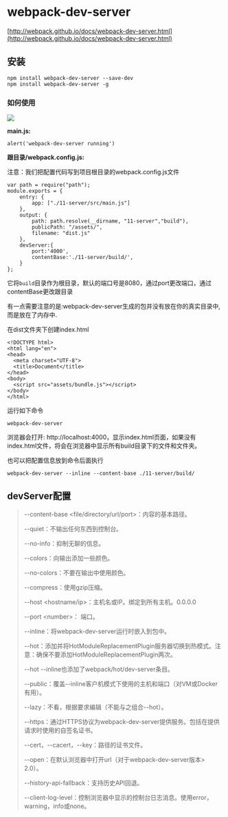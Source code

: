 # webpack-dev-server

[http://webpack.github.io/docs/webpack-dev-server.html](http://webpack.github.io/docs/webpack-dev-server.html)

## 安装

```
npm install webpack-dev-server --save-dev
npm install webpack-dev-server -g
```

### 如何使用

![](/assets/QQ截图20170728142731.png)

**main.js:**

```
alert('webpack-dev-server running')
```

**跟目录/webpack.config.js:**

注意：我们把配置代码写到项目根目录的webpack.config.js文件

```
var path = require("path");
module.exports = {
    entry: {
        app: ["./11-server/src/main.js"]
    },
    output: {
        path: path.resolve(__dirname, "11-server","build"),
        publicPath: "/assets/",
        filename: "dist.js"
    },
    devServer:{
        port:'4000',
        contentBase:'./11-server/build/',
    }
};
```

它将`build`目录作为根目录，默认的端口号是8080，通过port更改端口，通过contentBase更改跟目录

有一点需要注意的是:webpack-dev-server生成的包并没有放在你的真实目录中,而是放在了内存中.

在dist文件夹下创建index.html

```
<!DOCTYPE html>
<html lang="en">
<head>
  <meta charset="UTF-8">
  <title>Document</title>
</head>
<body>
  <script src="assets/bundle.js"></script>
</body>
</html>
```

运行如下命令

```
webpack-dev-server
```

浏览器会打开: http://localhost:4000，显示index.html页面，如果没有index.html文件，将会在浏览器中显示所有build目录下的文件和文件夹。

也可以把配置信息放到命令后面执行

```
webpack-dev-server --inline --content-base ./11-server/build/
```

## devServer配置

> --content-base &lt;file/directory/url/port&gt;：内容的基本路径。
>
> --quiet：不输出任何东西到控制台。
>
> --no-info：抑制无聊的信息。
>
> --colors：向输出添加一些颜色。
>
> --no-colors：不要在输出中使用颜色。
>
> --compress：使用gzip压缩。
>
> --host &lt;hostname/ip&gt;：主机名或IP。绑定到所有主机。0.0.0.0
>
> --port &lt;number&gt;： 端口。
>
> --inline：将webpack-dev-server运行时嵌入到包中。
>
> --hot：添加并将HotModuleReplacementPlugin服务器切换到热模式。注意：确保不要添加HotModuleReplacementPlugin两次。
>
> --hot --inline也添加了webpack/hot/dev-server条目。
>
> --public：覆盖--inline客户机模式下使用的主机和端口（对VM或Docker有用）。
>
> --lazy：不看，根据要求编辑（不能与之组合--hot）。
>
> --https：通过HTTPS协议为webpack-dev-server提供服务。包括在提供请求时使用的自签名证书。
>
> --cert，--cacert，--key：路径的证书文件。
>
> --open：在默认浏览器中打开url（对于webpack-dev-server版本&gt; 2.0）。
>
> --history-api-fallback：支持历史API回退。
>
> --client-log-level：控制浏览器中显示的控制台日志消息。使用error，warning，info或none。









